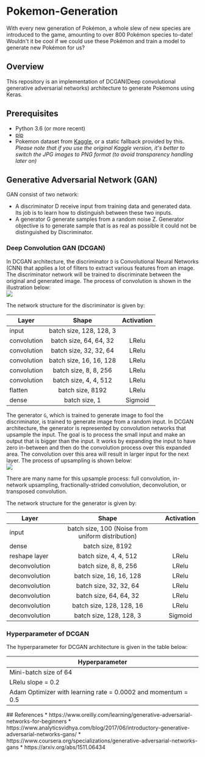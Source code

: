 # Pokemon-Generation
With every new generation of Pokémon, a whole slew of new species are introduced to the game, amounting to over 800 Pokémon species to-date! Wouldn't it be cool if we could use these Pokémon and train a model to generate new Pokémon for us?
## Overview
This repository is an implementation of DCGAN(Deep convolutional generative adversarial networks) architecture to generate Pokemons using Keras.
## Prerequisites
- Python 3.6 (or more recent)
- [pip](https://pip.pypa.io/en/stable/)
- Pokemon dataset from [Kaggle](https://www.kaggle.com/kvpratama/pokemon-images-dataset), or a static fallback provided by this. *Please note that if you use the original Kaggle version, it's better to switch the JPG images to PNG format (to avoid transparency handling later on)*

## Generative Adversarial Network (GAN)
GAN consist of two network:

 - A discriminator D receive input from training data and generated data. Its job is to learn how to distinguish between these two inputs.
 - A generator G generate samples from a random noise Z. Generator objective is to generate sample that is as real as possible it could not be distinguished by Discriminator.

### Deep Convolution GAN (DCGAN)
In DCGAN architecture, the discriminator `D` is Convolutional Neural Networks (CNN) that applies a lot of filters to extract various features from an image. The discriminator network will be trained to discriminate between the original and generated image. The process of convolution is shown in the illustration below:  
![](http://deeplearning.net/software/theano_versions/dev/_images/same_padding_no_strides_transposed.gif)

The network structure for the discriminator is given by:
<center>

| Layer        | Shape           | Activation           |
| ------------- |:-------------:|:-------------:|
| input     | batch size, 128, 128, 3 | |
| convolution      | batch size, 64, 64, 32  | LRelu |
| convolution      | batch size, 32, 32, 64  |LRelu | 
| convolution      | batch size, 16, 16, 128  | LRelu |
| convolution      | batch size, 8, 8, 256 | LRelu |
| convolution      | batch size, 4, 4, 512 | LRelu |
| flatten     | batch size, 8192 | LRelu |
| dense      | batch size, 1 | Sigmoid |

</center>

The generator `G`, which is trained to generate image to fool the discriminator, is trained to generate image from a random input. In DCGAN architecture, the generator is represented by convolution networks that upsample the input. The goal is to process the small input and make an output that is bigger than the input. It works by expanding the input to have zero in-between and then do the convolution process over this expanded area. The convolution over this area will result in larger input for the next layer. The process of upsampling is shown below:  
![](http://deeplearning.net/software/theano_versions/dev/_images/padding_strides_transposed.gif)

There are many name for this upsample process: full convolution, in-network upsampling, fractionally-strided convolution, deconvolution, or transposed convolution. 

The network structure for the generator is given by:

<center>

| Layer        | Shape           | Activation           |
| ------------- |:-------------:|:-------------:|
| input     | batch size, 100 (Noise from uniform distribution) | |
| dense     | batch size, 8192 | |
| reshape layer      | batch size, 4, 4, 512  | LRelu |
| deconvolution      | batch size, 8, 8, 256   |LRelu | 
| deconvolution      | batch size, 16, 16, 128  | LRelu |
| deconvolution      | batch size, 32, 32, 64 | LRelu |
| deconvolution      | batch size, 64, 64, 32 | LRelu |
| deconvolution      | batch size, 128, 128, 16 | LRelu |
| deconvolution      | batch size, 128, 128, 3 | Sigmoid |

</center>

### Hyperparameter of DCGAN
The hyperparameter for DCGAN architecture is given in the table below:

<center>

| Hyperparameter        |
| ------------- |
| Mini-batch size of 64     |
| LRelu slope = 0.2      |
| Adam Optimizer with learning rate = 0.0002 and momentum = 0.5      |

</center>
## References
* https://www.oreilly.com/learning/generative-adversarial-networks-for-beginners
* https://www.analyticsvidhya.com/blog/2017/06/introductory-generative-adversarial-networks-gans/
* https://www.coursera.org/specializations/generative-adversarial-networks-gans
* https://arxiv.org/abs/1511.06434
